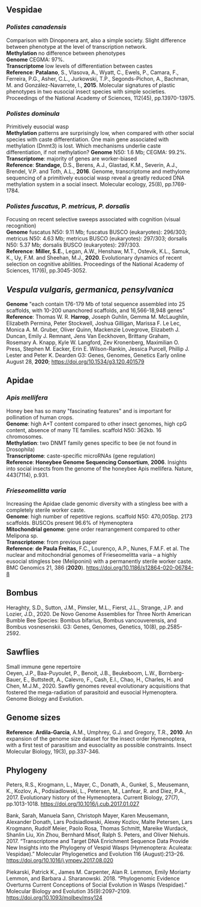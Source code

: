 ## Vespidae

### *Polistes canadensis*
Comparison with Dinoponera ant, also a simple society. Slight difference between phenotype at the level of transcription network.   
**Methylation** no difference between phenotypes  
**Genome** CEGMA: 97%.  
**Transcriptome** low levels of differentiation between castes  
**Reference**: **Patalano**, S., Vlasova, A., Wyatt, C., Ewels, P., Camara, F., Ferreira, P.G., Asher, C.L., Jurkowski, T.P., Segonds-Pichon, A., Bachman, M. and González-Navarrete, I., **2015**. Molecular signatures of plastic phenotypes in two eusocial insect species with simple societies. Proceedings of the National Academy of Sciences, 112(45), pp.13970-13975.  

### *Polistes dominula*
Primitively eusocial wasp  
**Methylation** patterns are surprisingly low, when compared with other social species with caste differentiation. One main gene associated with methylation (Dnmt3) is lost. Which mechanisms underlie caste differentiation, if not methylation?
**Genome** N50: 1.6 Mb; CEGMA: 99.2%.   
**Transcriptome**: majority of genes are worker-biased  
**Reference**: **Standage**, D.S., Berens, A.J., Glastad, K.M., Severin, A.J., Brendel, V.P. and Toth, A.L., **2016**. Genome, transcriptome and methylome sequencing of a primitively eusocial wasp reveal a greatly reduced DNA methylation system in a social insect. Molecular ecology, 25(8), pp.1769-1784.  


### *Polistes fuscatus, P. metricus, P. dorsalis*
Focusing on recent selective sweeps associated with cognition (visual recognition)  
**Genome** fuscatus N50: 9.11 Mb; fuscatus BUSCO (eukaryotes): 296/303; metricus N50: 4.63 Mb; metricus BUSCO (eukaryotes): 297/303; dorsalis N50: 5.37 Mb; dorsalis BUSCO (eukaryotes): 297/303.   
**Reference**: **Miller, S.E.**, Legan, A.W., Henshaw, M.T., Ostevik, K.L., Samuk, K., Uy, F.M. and Sheehan, M.J., **2020**. Evolutionary dynamics of recent selection on cognitive abilities. Proceedings of the National Academy of Sciences, 117(6), pp.3045-3052. 

## *Vespula vulgaris, germanica, pensylvanica*  
**Genome** "each contain 176-179 Mb of total sequence assembled into 25 scaffolds, with 10-200 unanchored scaffolds, and 16,566-18,948 genes"   
**Reference**: Thomas W. R. **Harrop**, Joseph Guhlin, Gemma M. McLaughlin, Elizabeth Permina, Peter Stockwell, Joshua Gilligan, Marissa F. Le Lec, Monica A. M. Gruber, Oliver Quinn, Mackenzie Lovegrove, Elizabeth J. Duncan, Emily J. Remnant, Jens Van Eeckhoven, Brittany Graham, Rosemary A. Knapp, Kyle W. Langford, Zev Kronenberg, Maximilian O. Press, Stephen M. Eacker, Erin E. Wilson-Rankin, Jessica Purcell, Phillip J. Lester and Peter K. Dearden
G3: Genes, Genomes, Genetics Early online August 28, **2020**; https://doi.org/10.1534/g3.120.401579 


## Apidae

### *Apis mellifera*
Honey bee has so many "fascinating features" and is important for pollination of human crops.   
**Genome**: high A+T content compared to other insect genomes, high cpG content, absence of many TE families. scaffold N50: 362kb. 16 chromosomes.  
**Methylation**: two DNMT family genes specific to bee (ie not found in Drosophila)  
**Transcriptome**: caste-specific microRNAs (gene regulation)  
**Reference**: **Honeybee Genome Sequencing Consortium**, **2006**. Insights into social insects from the genome of the honeybee Apis mellifera. Nature, 443(7114), p.931.

### *Frieseomelitta varia*
Increasing the Apidae clade genomic diversity with a stingless bee with a completely sterile worker caste.   
**Genome**: high number of repetitive regions. scaffold N50: 470,005bp. 2173 scaffolds. BUSCOs present 96.6% of Hymenoptera  
**Mitochondrial genome**: gene order rearrangement compared to other Melipona sp.    
**Transcriptome**: from previous paper  
**Reference**: **de Paula Freitas**, F.C., Lourenço, A.P., Nunes, F.M.F. et al. The nuclear and mitochondrial genomes of Frieseomelitta varia – a highly eusocial stingless bee (Meliponini) with a permanently sterile worker caste. BMC Genomics 21, 386 (**2020**). https://doi.org/10.1186/s12864-020-06784-8

## Bombus
Heraghty, S.D., Sutton, J.M., Pimsler, M.L., Fierst, J.L., Strange, J.P. and Lozier, J.D., 2020. De Novo Genome Assemblies for Three North American Bumble Bee Species: Bombus bifarius, Bombus vancouverensis, and Bombus vosnesenskii. G3: Genes, Genomes, Genetics, 10(8), pp.2585-2592.

## Sawflies
Small immune gene repertoire  
Oeyen, J.P., Baa-Puyoulet, P., Benoit, J.B., Beukeboom, L.W., Bornberg-Bauer, E., Buttstedt, A., Calevro, F., Cash, E.I., Chao, H., Charles, H. and Chen, M.J.M., 2020. Sawfly genomes reveal evolutionary acquisitions that fostered the mega-radiation of parasitoid and eusocial Hymenoptera. Genome Biology and Evolution.


## Genome sizes
**Reference**: **Ardila‐Garcia**, A.M., Umphrey, G.J. and Gregory, T.R., **2010**. An expansion of the genome size dataset for the insect order Hymenoptera, with a first test of parasitism and eusociality as possible constraints. Insect Molecular Biology, 19(3), pp.337-346.

## Phylogeny
Peters, R.S., Krogmann, L., Mayer, C., Donath, A., Gunkel, S., Meusemann, K., Kozlov, A., Podsiadlowski, L., Petersen, M., Lanfear, R. and Diez, P.A., 2017. Evolutionary history of the Hymenoptera. Current Biology, 27(7), pp.1013-1018. https://doi.org/10.1016/j.cub.2017.01.027

Bank, Sarah, Manuela Sann, Christoph Mayer, Karen Meusemann, Alexander Donath, Lars Podsiadlowski, Alexey Kozlov, Malte Petersen, Lars Krogmann, Rudolf Meier, Paolo Rosa, Thomas Schmitt, Mareike Wurdack, Shanlin Liu, Xin Zhou, Bernhard Misof, Ralph S. Peters, and Oliver Niehuis. 2017. “Transcriptome and Target DNA Enrichment Sequence Data Provide New Insights into the Phylogeny of Vespid Wasps (Hymenoptera: Aculeata: Vespidae).” Molecular Phylogenetics and Evolution 116 (August):213–26. https://doi.org/10.1016/j.ympev.2017.08.020

Piekarski, Patrick K., James M. Carpenter, Alan R. Lemmon, Emily Moriarty Lemmon, and Barbara J. Sharanowski. 2018. “Phylogenomic Evidence Overturns Current Conceptions of Social Evolution in Wasps (Vespidae).” Molecular Biology and Evolution 35(9):2097–2109. https://doi.org/10.1093/molbev/msy124
